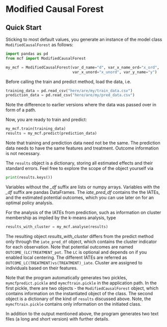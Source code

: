 # Modified Causal Forest

## Quick Start

Sticking to most default values, you generate an instance of the model class `ModifiedCausalForest` as follows:

```python
import pandas as pd
from mcf import ModifiedCausalForest

my_mcf = ModifiedCausalForest(var_d_name="d", var_x_name_ord="x_ord",
                              var_x_unord="x_unord", var_y_name="y")
```
Before calling the train and predict method, load the data, i.e.

```python
training_data = pd.read_csv("here/are/my/train_data.csv")
prediction_data = pd.read_csv("here/are/my/pred_data.csv")
```
Note the difference to earlier versions where the data was passed over in form of a path.

Now, you are ready to train and predict:

```python
my_mcf.train(training_data)
results = my_mcf.predict(prediction_data)
```
Note that training and prediction data need not be the same. The prediction data needs to have the same features and treatment. Outcome information is not necessary.

The ``results`` object is a dictionary, storing all estimated effects and their standard errors. Feel free to explore the scope of the object yourself via

```python
print(results.keys())
```
Variables without the *_df* suffix are lists or numpy arrays. Variables with the *_df* suffix are pandas DataFrames. The *iate_pred_df* contains the the IATEs, and the estimated potential outcomes, which you can use later on for an optimal policy analysis.

For the analysis of the IATEs from prediction, such as information on cluster membership as implied by the k-means analysis, type

```python
results_with_cluster = my_mcf.analyse(results)
```

The resulting object *results_with_cluster* differs from the predict method only through the ``iate_pred_df`` object, which contains the cluster indicator for each observation.  Note that potential outcomes are named ``OUTCOME_(LC)TREATMENT_pot``. The ``LC`` is optional and depends on if you enabled local centering. The different IATEs are referred as ``OUTCOME_LC(TREATMENT)vs(TREATMENT)_iate``. Cluster are assigned to individuals based on their features.

Note that the program automatically generates two pickles, ``mymcfpredict.pickle`` and ``mymcftrain.pickle`` in the application path. In the first pickle, there are two objects - the ``ModifiedCausalForest`` object, which contains information on the instantiated object of the class. The second object is a dictionary of the kind of ``results`` discussed above. Note, the ``mymcftrain.pickle`` contains only information on the initiated class.

In addition to the output mentioned above, the program generates two text files (a long and short version) with further details.
